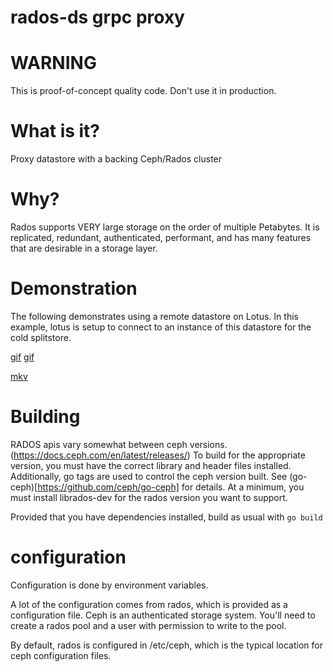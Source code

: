 # rados-ds grpc proxy

# WARNING

This is proof-of-concept quality code.
Don't use it in production.

# What is it?

Proxy datastore with a backing Ceph/Rados cluster

# Why?

Rados supports VERY large storage on the order of multiple Petabytes. It is replicated, redundant,
authenticated, performant, and has many features that are desirable in a storage layer.

# Demonstration

The following demonstrates using a remote datastore on Lotus.
In this example, lotus is setup to connect to an instance of this datastore for the cold splitstore.

[gif](https://gist.github.com/coryschwartz/43e845517bb9b228b005e79ee6490868/raw/66714564451683e5f038da481b6a245e06de290c/gif.gif)
[gif](https://gist.github.com/coryschwartz/43e845517bb9b228b005e79ee6490868/raw/66714564451683e5f038da481b6a245e06de290c/gif.gif)

[mkv](https://gist.github.com/coryschwartz/43e845517bb9b228b005e79ee6490868/raw/773609722c26d90eed24fe9d412426f11e90e593/video.mkv)

# Building

RADOS apis vary somewhat between ceph versions. (https://docs.ceph.com/en/latest/releases/)
To build for the appropriate version, you must have the correct library and header files installed.
Additionally, go tags are used to control the ceph version built. See 
(go-ceph)[https://github.com/ceph/go-ceph] for details. At a minimum, you must install librados-dev 
for the rados version you want to support.

Provided that you have dependencies installed, build as usual with `go build`

# configuration

Configuration is done by environment variables.

A lot of the configuration comes from rados, which is provided as a configuration file. Ceph is an 
authenticated storage system. You'll need to create a rados pool and a user with permission to write 
to the pool. 

By default, rados is configured in /etc/ceph, which is the typical location for ceph configuration 
files.
